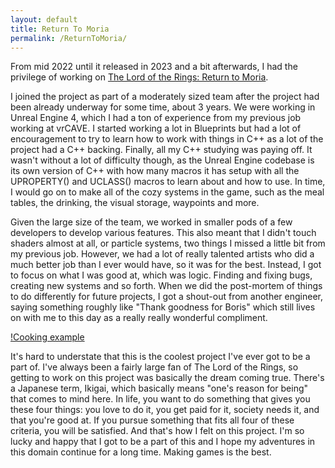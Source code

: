 ```yaml
---
layout: default
title: Return To Moria
permalink: /ReturnToMoria/
---
```


From mid 2022 until it released in 2023 and a bit afterwards, I had the privilege of working on [The Lord of the Rings: Return to Moria](https://www.returntomoria.com/).

I joined the project as part of a moderately sized team after the project had been already underway for some time, about 3 years. We were working in Unreal Engine 4, which I had a ton of experience from my previous job working at vrCAVE. I started working a lot in Blueprints but had a lot of encouragement to try to learn how to work with things in C++ as a lot of the project had a C++ backing. Finally, all my C++ studying was paying off. It wasn't without a lot of difficulty though, as the Unreal Engine codebase is its own version of C++ with how many macros it has setup with all the UPROPERTY() and UCLASS() macros to learn about and how to use. In time, I would go on to make all of the cozy systems in the game, such as the meal tables, the drinking, the visual storage, waypoints and more.

Given the large size of the team, we worked in smaller pods of a few developers to develop various features. This also meant that I didn't touch shaders almost at all, or particle systems, two things I missed a little bit from my previous job. However, we had a lot of really talented artists who did a much better job than I ever would have, so it was for the best. Instead, I got to focus on what I was good at, which was logic. Finding and fixing bugs, creating new systems and so forth. When we did the post-mortem of things to do differently for future projects, I got a shout-out from another engineer, saying something roughly like "Thank goodness for Boris" which still lives on with me to this day as a really really wonderful compliment.

[!Cooking example](https://external-content.duckduckgo.com/iu/?u=https%3A%2F%2Ftechraptor.net%2Fsites%2Fdefault%2Ffiles%2F2023-10%2Fthe-lord-of-the-rings-return-to-moria-cooking-guide-cover-image-armored-dwarf-standing-in-front-of-an-oven-inside-of-a-base.jpg&f=1&nofb=1&ipt=736f6ca336b520def1dc20c41ad050c41f065aceccaf8025470d5f760e8155cc)

It's hard to understate that this is the coolest project I've ever got to be a part of. I've always been a fairly large fan of The Lord of the Rings, so getting to work on this project was basically the dream coming true. There's a Japanese term, Ikigai, which basically means "one's reason for being" that comes to mind here. In life, you want to do something that gives you these four things: you love to do it, you get paid for it, society needs it, and that you're good at. If you pursue something that fits all four of these criteria, you will be satisfied. And that's how I felt on this project. I'm so lucky and happy that I got to be a part of this and I hope my adventures in this domain continue for a long time. Making games is the best.